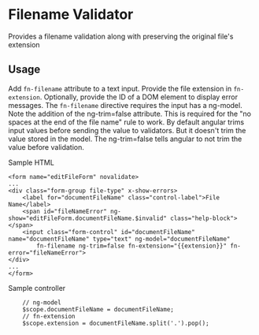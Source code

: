 # Filename Validator

Provides a filename validation along with preserving the original file's extension

## Usage

Add `fn-filename` attribute to a text input.  Provide the file extension in `fn-extension`. Optionally, provide the ID of a DOM element to display error messages.
The `fn-filename` directive requires the input has a ng-model.
Note the addition of the ng-trim=false attribute. This is required for the "no spaces at the end of the file name" rule to work. By default angular trims input values before sending the value to validators. But it doesn't trim the value stored in the model. The ng-trim=false tells angular to not trim the value before validation.

Sample HTML
```
<form name="editFileForm" novalidate>
...
<div class="form-group file-type" x-show-errors>
    <label for="documentFileName" class="control-label">File Name</label>
    <span id="fileNameError" ng-show="editFileForm.documentFileName.$invalid" class="help-block"></span>
    <input class="form-control" id="documentFileName" name="documentFileName" type="text" ng-model="documentFileName"
        fn-filename ng-trim=false fn-extension="{{extension}}" fn-error="fileNameError">
</div>
...   
</form> 
```

Sample controller
```
    // ng-model
    $scope.documentFileName = documentFileName;
    // fn-extension
    $scope.extension = documentFileName.split('.').pop();
```





